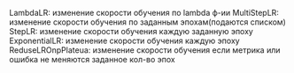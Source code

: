 LambdaLR: изменение скорости обучения по lambda ф-ии
MultiStepLR: изменение скорости обучения по заданным эпохам(подаются списком)
StepLR: изменение скорости обучения каждую заданную эпоху
ExponentialLR: изменение скорости обучения каждую эпоху
ReduseLROnpPlateua: изменение скорости обучения если метрика или ошибка не меняются заданное кол-во эпох
